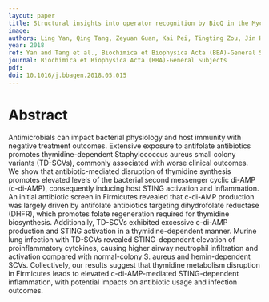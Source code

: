 ```yaml
---
layout: paper
title: Structural insights into operator recognition by BioQ in the Mycobacterium smegmatis biotin synthesis pathway
image: 
authors: Ling Yan, Qing Tang, Zeyuan Guan, Kai Pei, Tingting Zou, Jin He.
year: 2018
ref: Yan and Tang et al., Biochimica et Biophysica Acta (BBA)-General Subjects, 2018
journal: Biochimica et Biophysica Acta (BBA)-General Subjects
pdf: 
doi: 10.1016/j.bbagen.2018.05.015
---
```


# Abstract

Antimicrobials can impact bacterial physiology and host immunity with negative treatment outcomes. Extensive exposure to antifolate antibiotics promotes thymidine-dependent Staphylococcus aureus small colony variants (TD-SCVs), commonly associated with worse clinical outcomes. We show that antibiotic-mediated disruption of thymidine synthesis promotes elevated levels of the bacterial second messenger cyclic di-AMP (c-di-AMP), consequently inducing host STING activation and inflammation. An initial antibiotic screen in Firmicutes revealed that c-di-AMP production was largely driven by antifolate antibiotics targeting dihydrofolate reductase (DHFR), which promotes folate regeneration required for thymidine biosynthesis. Additionally, TD-SCVs exhibited excessive c-di-AMP production and STING activation in a thymidine-dependent manner. Murine lung infection with TD-SCVs revealed STING-dependent elevation of proinflammatory cytokines, causing higher airway neutrophil infiltration and activation compared with normal-colony S. aureus and hemin-dependent SCVs. Collectively, our results suggest that thymidine metabolism disruption in Firmicutes leads to elevated c-di-AMP-mediated STING-dependent inflammation, with potential impacts on antibiotic usage and infection outcomes.


